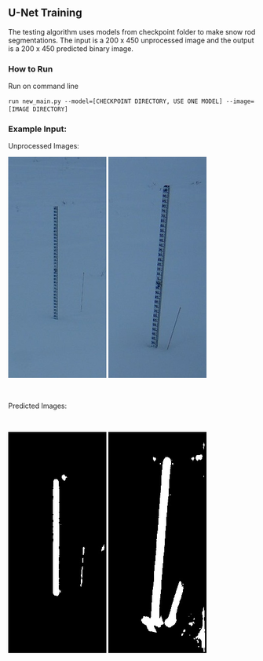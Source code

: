 ## U-Net Training

The testing algorithm uses models from checkpoint folder to make snow rod segmentations. The input is a 200 x 450 unprocessed image and the output is a 200 x 450 predicted binary image. 

### How to Run

Run on command line

    run new_main.py --model=[CHECKPOINT DIRECTORY, USE ONE MODEL] --image=[IMAGE DIRECTORY]


### Example Input:

Unprocessed Images:
<br />

![Image](./figures/NEON.D19.HEAL.DP1.00042_2019_12_01_114505.jpg_Mid.jpg )
![Image](./figures/NEON.D19.HEAL.DP1.00042_2019_12_01_114505.jpg_Right.jpg )

<br />

Predicted Images:

<br />

![Image](./figures/NEON.D19.HEAL.DP1.00042_2019_12_01_114505.jpg_Mid.jpg_pred.jpg )
![Image](./figures/NEON.D19.HEAL.DP1.00042_2019_12_01_114505.jpg_Right.jpg_pred.jpg )

<br />